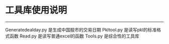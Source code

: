 # 工具库使用说明
---
Generatedealday.py 是生成中国股市的交易日期
Pkltool.py 是读写pkl的标准格式函数
Read.py 是读写普通excel的函数
Tools.py 是综合性的工具库
